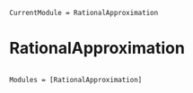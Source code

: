 ```@meta
CurrentModule = RationalApproximation
```

# RationalApproximation

```@index
```

```@autodocs
Modules = [RationalApproximation]
```
